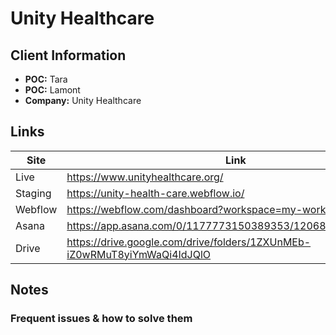# Unity Healthcare

## Client Information
- **POC:** Tara
- **POC:** Lamont
- **Company:** Unity Healthcare

 ## Links
| Site     | Link |
|----------|-----|
| Live | https://www.unityhealthcare.org/  |
| Staging | https://unity-health-care.webflow.io/ |
| Webflow | https://webflow.com/dashboard?workspace=my-workspace-b573ac   |
| Asana | https://app.asana.com/0/1177773150389353/1206872787080983/f|
| Drive | https://drive.google.com/drive/folders/1ZXUnMEb-iZ0wRMuT8yiYmWaQi4IdJQlO |


<h2>Notes</h2>
 
<h3>Frequent issues & how to solve them</h3>

